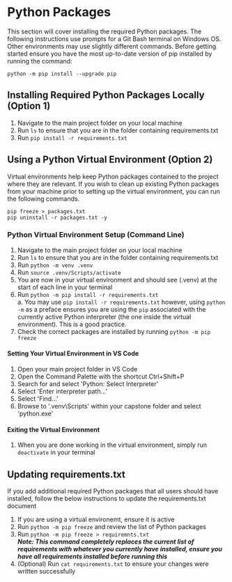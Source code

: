 # Python Packages

This section will cover installing the required Python packages. The following instructions use prompts for a Git Bash terminal on Windows OS. Other environments may use slightly different commands. Before getting started ensure you have the most up-to-date version of pip installed by running the command:
```
python -m pip install --upgrade pip
```

## Installing Required Python Packages Locally (Option 1)
1. Navigate to the main project folder on your local machine
2. Run ```ls``` to ensure that you are in the folder containing requirements.txt
3. Run ```pip install -r requirements.txt```

## Using a Python Virtual Environment (Option 2)
Virtual environments help keep Python packages contained to the project where they are relevant. If you wish to clean up existing Python packages from your machine prior to setting up the virtual environment, you can run the following commands.
```
pip freeze > packages.txt
pip uninstall -r packages.txt -y
```
### Python Virtual Environment Setup (Command Line)
1. Navigate to the main project folder on your local machine
2. Run ```ls``` to ensure that you are in the folder containing requirements.txt
3. Run ```python -m venv .venv```
4. Run ```source .venv/Scripts/activate```
5. You are now in your virtual environment and should see (.venv) at the start of each line in your terminal
6. Run ```python -m pip install -r requirements.txt``` \
    a. You may use ```pip install -r requirements.txt``` however, using ```python -m``` as a preface ensures you are using the ```pip``` associated with the currently active Python interpreter (the one inside the virtual environment). This is a good practice. 
7. Check the correct packages are installed by running ```python -m pip freeze```
#### Setting Your Virtual Environment in VS Code
1. Open your main project folder in VS Code
2. Open the Command Palette with the shortcut Ctrl+Shift+P
3. Search for and select 'Python: Select Interpreter'
4. Select 'Enter interpreter path...'
5. Select 'Find...'
6. Browse to '.venv\Scripts' within your capstone folder and select 'python.exe'
#### Exiting the Virtual Environment
1. When you are done working in the virtual environment, simply run ```deactivate``` in your terminal
## Updating requirements.txt
If you add additional required Python packages that all users should have installed, follow the below instructions to update the requirements.txt document
1. If you are using a virtual environemt, ensure it is active
2. Run ```python -m pip freeze``` and review the list of Python packages
3. Run ```python -m pip freeze > requiremnts.txt``` \
    ***Note: This command completely replaces the current list of requirements with whatever you currently have installed, ensure you have all requirements installed before running this***
4. (Optional) Run ```cat requirements.txt``` to ensure your changes were written successfully